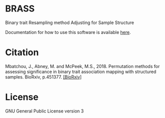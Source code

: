 # BRASS
Binary trait Resampling method Adjusting for Sample Structure

Documentation for how to use this software is available [here](https://github.com/joellesophya/BRASS/blob/master/doc/BRASS_doc.pdf).

# Citation 
Mbatchou, J., Abney, M. and McPeek, M.S., 2018. Permutation methods for assessing significance in binary trait association mapping with structured samples. BioRxiv, p.451377. [[BioRxiv]](https://www.biorxiv.org/content/10.1101/451377v2)

# License
GNU General Public License version 3
